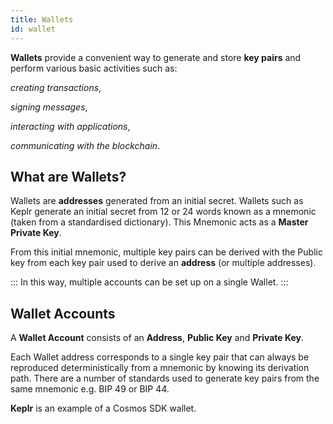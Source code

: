 ```yaml
---
title: Wallets
id: wallet
---
```


**Wallets** provide a convenient way to generate and store **key pairs** and perform various basic activities such as:

*creating transactions*, 

*signing messages*, 

*interacting with applications*, 

*communicating with the blockchain*.

## What are Wallets?

Wallets are **addresses** generated from an initial secret. Wallets such as Keplr generate an initial secret from 12 or 24 words known as a mnemonic (taken from a standardised dictionary). This Mnemonic acts as a **Master Private Key**. 

From this initial mnemonic, multiple key pairs can be derived with the Public key from each key pair used to derive an **address** (or multiple addresses).

:::
In this way, multiple accounts can be set up on a single Wallet.
:::

## Wallet Accounts

A **Wallet Account** consists of an **Address**, **Public Key** and **Private Key**.

Each Wallet address corresponds to a single key pair that can always be reproduced deterministically from a mnemonic by knowing its derivation path. There are a number of standards used to generate key pairs from the same mnemonic e.g. BIP 49 or BIP 44. 



**Keplr** is an example of a Cosmos SDK wallet. 



